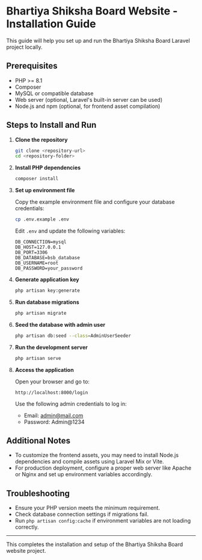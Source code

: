 # Bhartiya Shiksha Board Website - Installation Guide

This guide will help you set up and run the Bhartiya Shiksha Board Laravel project locally.

## Prerequisites

- PHP >= 8.1
- Composer
- MySQL or compatible database
- Web server (optional, Laravel's built-in server can be used)
- Node.js and npm (optional, for frontend asset compilation)

## Steps to Install and Run

1. **Clone the repository**

   ```bash
   git clone <repository-url>
   cd <repository-folder>
   ```

2. **Install PHP dependencies**

   ```bash
   composer install
   ```

3. **Set up environment file**

   Copy the example environment file and configure your database credentials:

   ```bash
   cp .env.example .env
   ```

   Edit `.env` and update the following variables:

   ```
   DB_CONNECTION=mysql
   DB_HOST=127.0.0.1
   DB_PORT=3306
   DB_DATABASE=bsb_database
   DB_USERNAME=root
   DB_PASSWORD=your_password
   ```

4. **Generate application key**

   ```bash
   php artisan key:generate
   ```

5. **Run database migrations**

   ```bash
   php artisan migrate
   ```

6. **Seed the database with admin user**

   ```bash
   php artisan db:seed --class=AdminUserSeeder
   ```

7. **Run the development server**

   ```bash
   php artisan serve
   ```

8. **Access the application**

   Open your browser and go to:

   ```
   http://localhost:8000/login
   ```

   Use the following admin credentials to log in:

   - Email: admin@mail.com
   - Password: Admin@1234

## Additional Notes

- To customize the frontend assets, you may need to install Node.js dependencies and compile assets using Laravel Mix or Vite.
- For production deployment, configure a proper web server like Apache or Nginx and set up environment variables accordingly.

## Troubleshooting

- Ensure your PHP version meets the minimum requirement.
- Check database connection settings if migrations fail.
- Run `php artisan config:cache` if environment variables are not loading correctly.

---

This completes the installation and setup of the Bhartiya Shiksha Board website project.
